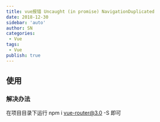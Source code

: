 ```yaml
---
title: vue报错 Uncaught (in promise) NavigationDuplicated
date: 2018-12-30
sidebar: 'auto'
author: SN
categories: 
 - Vue
tags:
 - Vue
publish: true
---
```

## 使用

### 解决办法

在项目目录下运行 npm i vue-router@3.0 -S 即可